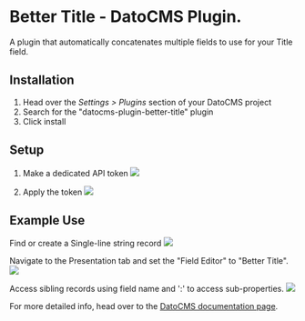 # Better Title - DatoCMS Plugin.

A plugin that automatically concatenates multiple fields to use for your Title field.

## Installation

1. Head over the *Settings > Plugins* section of your DatoCMS project
2. Search for the "datocms-plugin-better-title" plugin
3. Click install

## Setup
1. Make a dedicated API token
![](./make-api-key.jpg)

2. Apply the token
![](./apply-api-key.jpg)

## Example Use
Find or create a Single-line string record
![](./locate-single-line-string.png)

Navigate to the Presentation tab and set the "Field Editor" to "Better Title".
![](./access-better-title.jpg)

Access sibling records using field name and ':' to access sub-properties. 
![](./example-fields.png)

For more detailed info, head over to the [DatoCMS documentation page](https://www.datocms.com/docs/plugins/install/).
